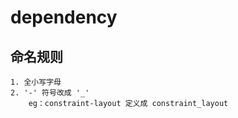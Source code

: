 # dependency

## 命名规则

    1. 全小写字母
    2. '-' 符号改成 '_'
        eg：constraint-layout 定义成 constraint_layout
